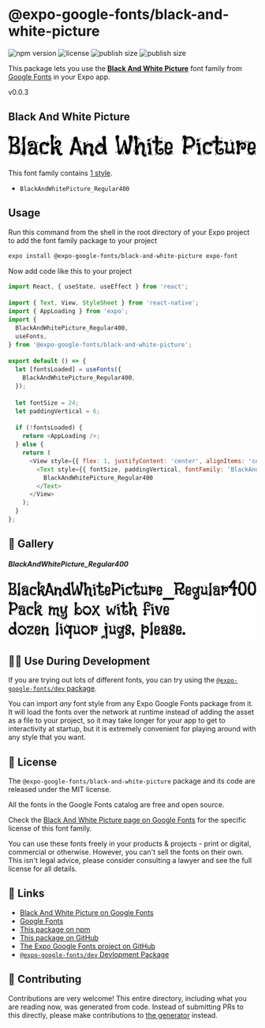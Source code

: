 # @expo-google-fonts/black-and-white-picture

![npm version](https://flat.badgen.net/npm/v/@expo-google-fonts/black-and-white-picture)
![license](https://flat.badgen.net/github/license/expo/google-fonts)
![publish size](https://flat.badgen.net/packagephobia/install/@expo-google-fonts/black-and-white-picture)
![publish size](https://flat.badgen.net/packagephobia/publish/@expo-google-fonts/black-and-white-picture)

This package lets you use the [**Black And White Picture**](https://fonts.google.com/specimen/Black+And+White+Picture) font family from [Google Fonts](https://fonts.google.com/) in your Expo app.

v0.0.3

## Black And White Picture

![Black And White Picture](./font-family.png)

This font family contains [1 style](#-gallery).

- `BlackAndWhitePicture_Regular400`

## Usage

Run this command from the shell in the root directory of your Expo project to add the font family package to your project
```sh
expo install @expo-google-fonts/black-and-white-picture expo-font
```

Now add code like this to your project
```js
import React, { useState, useEffect } from 'react';

import { Text, View, StyleSheet } from 'react-native';
import { AppLoading } from 'expo';
import {
  BlackAndWhitePicture_Regular400,
  useFonts,
} from '@expo-google-fonts/black-and-white-picture';

export default () => {
  let [fontsLoaded] = useFonts({
    BlackAndWhitePicture_Regular400,
  });

  let fontSize = 24;
  let paddingVertical = 6;

  if (!fontsLoaded) {
    return <AppLoading />;
  } else {
    return (
      <View style={{ flex: 1, justifyContent: 'center', alignItems: 'center' }}>
        <Text style={{ fontSize, paddingVertical, fontFamily: 'BlackAndWhitePicture_Regular400' }}>
          BlackAndWhitePicture_Regular400
        </Text>
      </View>
    );
  }
};

```

## 🔡 Gallery

##### BlackAndWhitePicture_Regular400
![BlackAndWhitePicture_Regular400](./0c951e047e8f1e152232363c35791b975f78ae96c97bfa6f14634c7a2551970c.ttf.png)


## 👩‍💻 Use During Development

If you are trying out lots of different fonts, you can try using the [`@expo-google-fonts/dev` package](https://github.com/expo/google-fonts/tree/master/font-packages/dev#readme).

You can import *any* font style from any Expo Google Fonts package from it. It will load the fonts
over the network at runtime instead of adding the asset as a file to your project, so it may take longer
for your app to get to interactivity at startup, but it is extremely convenient
for playing around with any style that you want.

## 📖 License

The `@expo-google-fonts/black-and-white-picture` package and its code are released under the MIT license.

All the fonts in the Google Fonts catalog are free and open source.

Check the [Black And White Picture page on Google Fonts](https://fonts.google.com/specimen/Black+And+White+Picture) for the specific license of this font family.

You can use these fonts freely in your products & projects - print or digital, commercial or otherwise. However, you can't sell the fonts on their own. This isn't legal advice, please consider consulting a lawyer and see the full license for all details.

## 🔗 Links

- [Black And White Picture on Google Fonts](https://fonts.google.com/specimen/Black+And+White+Picture)
- [Google Fonts](https://fonts.google.com/)
- [This package on npm](https://www.npmjs.com/package/@expo-google-fonts/black-and-white-picture)
- [This package on GitHub](https://github.com/expo/google-fonts/tree/master/font-packages/black-and-white-picture)
- [The Expo Google Fonts project on GitHub](https://github.com/expo/google-fonts)
- [`@expo-google-fonts/dev` Devlopment Package](https://github.com/expo/google-fonts/tree/master/font-packages/dev)


## 🤝 Contributing

Contributions are very welcome! This entire directory, including what you are reading now, was generated from code. Instead of submitting PRs to this directly, please make contributions to [the generator](https://github.com/expo/google-fonts/tree/master/packages/generator) instead.
